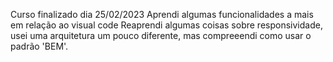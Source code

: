 Curso finalizado dia 25/02/2023
 Aprendi algumas funcionalidades a mais em relação ao visual code
 Reaprendi algumas coisas sobre responsividade, usei uma arquitetura um pouco diferente, mas compreeendi como usar o padrão 'BEM'.